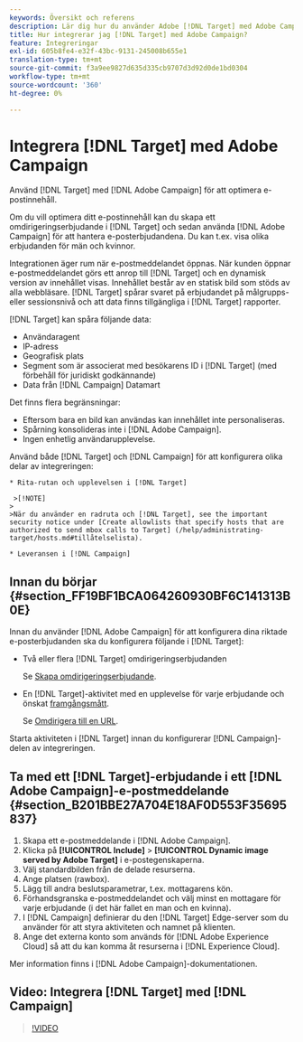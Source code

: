 ```yaml
---
keywords: Översikt och referens
description: Lär dig hur du använder Adobe [!DNL Target] med Adobe Campaign för att optimera e-postinnehåll.
title: Hur integrerar jag [!DNL Target] med Adobe Campaign?
feature: Integreringar
exl-id: 605b8fe4-e32f-43bc-9131-245008b655e1
translation-type: tm+mt
source-git-commit: f3a9ee9827d635d335cb9707d3d92d0de1bd0304
workflow-type: tm+mt
source-wordcount: '360'
ht-degree: 0%

---
```


# Integrera [!DNL Target] med Adobe Campaign

Använd [!DNL Target] med [!DNL Adobe Campaign] för att optimera e-postinnehåll.

Om du vill optimera ditt e-postinnehåll kan du skapa ett omdirigeringserbjudande i [!DNL Target] och sedan använda [!DNL Adobe Campaign] för att hantera e-posterbjudandena. Du kan t.ex. visa olika erbjudanden för män och kvinnor.

Integrationen äger rum när e-postmeddelandet öppnas. När kunden öppnar e-postmeddelandet görs ett anrop till [!DNL Target] och en dynamisk version av innehållet visas. Innehållet består av en statisk bild som stöds av alla webbläsare. [!DNL Target] spårar svaret på erbjudandet på målgrupps- eller sessionsnivå och att data finns tillgängliga i  [!DNL Target] rapporter.

[!DNL Target] kan spåra följande data:

* Användaragent
* IP-adress
* Geografisk plats
* Segment som är associerat med besökarens ID i [!DNL Target] (med förbehåll för juridiskt godkännande)
* Data från [!DNL Campaign] Datamart

Det finns flera begränsningar:

* Eftersom bara en bild kan användas kan innehållet inte personaliseras.
* Spårning konsolideras inte i [!DNL Adobe Campaign].
* Ingen enhetlig användarupplevelse.

Använd både [!DNL Target] och [!DNL Campaign] för att konfigurera olika delar av integreringen:

    * Rita-rutan och upplevelsen i [!DNL Target]
    
     >[!NOTE]
    >
    >När du använder en radruta och [!DNL Target], see the important security notice under [Create allowlists that specify hosts that are authorized to send mbox calls to Target] (/help/administrating-target/hosts.md#tillåtelselista).
    
    * Leveransen i [!DNL Campaign]

## Innan du börjar {#section_FF19BF1BCA064260930BF6C141313B0E}

Innan du använder [!DNL Adobe Campaign] för att konfigurera dina riktade e-posterbjudanden ska du konfigurera följande i [!DNL Target]:

* Två eller flera [!DNL Target] omdirigeringserbjudanden

   Se [Skapa omdirigeringserbjudande](/help/c-experiences/c-manage-content/offer-redirect.md).

* En [!DNL Target]-aktivitet med en upplevelse för varje erbjudande och önskat [framgångsmått](/help/c-activities/r-success-metrics/success-metrics.md).

   Se [Omdirigera till en URL](/help/c-experiences/c-visual-experience-composer/redirect-offer.md).

Starta aktiviteten i [!DNL Target] innan du konfigurerar [!DNL Campaign]-delen av integreringen.

## Ta med ett [!DNL Target]-erbjudande i ett [!DNL Adobe Campaign]-e-postmeddelande {#section_B201BBE27A704E18AF0D553F35695837}

1. Skapa ett e-postmeddelande i [!DNL Adobe Campaign].
1. Klicka på **[!UICONTROL Include]** > **[!UICONTROL Dynamic image served by Adobe Target]** i e-postegenskaperna.
1. Välj standardbilden från de delade resurserna.
1. Ange platsen (rawbox).
1. Lägg till andra beslutsparametrar, t.ex. mottagarens kön.
1. Förhandsgranska e-postmeddelandet och välj minst en mottagare för varje erbjudande (i det här fallet en man och en kvinna).
1. I [!DNL Campaign] definierar du den [!DNL Target] Edge-server som du använder för att styra aktiviteten och namnet på klienten.
1. Ange det externa konto som används för [!DNL Adobe Experience Cloud] så att du kan komma åt resurserna i [!DNL Experience Cloud].

Mer information finns i [!DNL Adobe Campaign]-dokumentationen.

## Video: Integrera [!DNL Target] med [!DNL Campaign]

>[!VIDEO](https://video.tv.adobe.com/v/35149)
